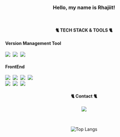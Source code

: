<div align=center>

### Hello, my name is Rhajiit!

 <br />
 
 <h4>🐈 TECH STACK & TOOLS 🐈</h4>
 <div align=left>
 <h4>Version Management Tool</h4>
 <img src="https://img.shields.io/badge/NPM-%23CB3837.svg?style=for-the-badge&logo=npm&logoColor=white">&nbsp;
<img src="https://img.shields.io/badge/git-%23F05033.svg?style=for-the-badge&logo=git&logoColor=white">&nbsp;
<img src="https://img.shields.io/badge/github-%23121011.svg?style=for-the-badge&logo=github&logoColor=white">
<h4>FrontEnd</h4>
 <img src="https://img.shields.io/badge/html5-%23E34F26.svg?style=for-the-badge&logo=html5&logoColor=white">&nbsp;
 <img src="https://img.shields.io/badge/css3-%231572B6.svg?style=for-the-badge&logo=css3&logoColor=white">&nbsp;
 <img src="https://img.shields.io/badge/javascript-%23323330.svg?style=for-the-badge&logo=javascript&logoColor=%23F7DF1E"/>&nbsp;
 <img src="https://img.shields.io/badge/typescript-%23007ACC.svg?style=for-the-badge&logo=typescript&logoColor=white"/>
  <br />
 <img src="https://img.shields.io/badge/React-61DAFB?style=for-the-badge&logo=React&logoColor=white">&nbsp;
 <img src="https://img.shields.io/badge/Next-black?style=for-the-badge&logo=next.js&logoColor=white">&nbsp;
  <img src="https://img.shields.io/badge/tailwindcss-%2338B2AC.svg?style=for-the-badge&logo=tailwind-css&logoColor=white">

 </div>
 
 <h4>🐈 Contact 🐈</h4>
 <a href="mailto:ksd9638@google.com" target="_blank">
  <img src="https://img.shields.io/badge/ksd9638@google.com-EA4335?style=for-the-badge&logo=Gmail&logoColor=ffffff"/></a>
 <br/>
 <br/>
 <br/>
 
 ![Top Langs](https://github-readme-stats.vercel.app/api/top-langs/?username=Rhajiit&layout=compact)
</div>
